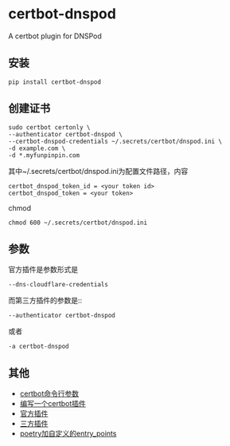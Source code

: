 # certbot-dnspod

A certbot plugin for DNSPod

## 安装

```
pip install certbot-dnspod
```

## 创建证书

```
sudo certbot certonly \
--authenticator certbot-dnspod \
--certbot-dnspod-credentials ~/.secrets/certbot/dnspod.ini \
-d example.com \
-d *.myfunpinpin.com
```

其中~/.secrets/certbot/dnspod.ini为配置文件路径，内容

```
certbot_dnspod_token_id = <your token id>
certbot_dnspod_token = <your token>
```

chmod

```
chmod 600 ~/.secrets/certbot/dnspod.ini
```

## 参数

官方插件是参数形式是
```
--dns-cloudflare-credentials
```

而第三方插件的参数是::

```
--authenticator certbot-dnspod
```

或者

```
-a certbot-dnspod
```

## 其他

- [certbot命令行参数](https://eff-certbot.readthedocs.io/en/stable/using.html#certbot-command-line-options)
- [编写一个certbot插件](https://certbot.eff.org/docs/contributing.html#writing-your-own-plugin)
- [官方插件](https://certbot.eff.org/docs/using.html#dns-plugins)
- [三方插件](https://certbot.eff.org/docs/using.html#third-party-plugins)
- [poetry加自定义的entry_points](https://python-poetry.org/docs/pyproject/#plugins)

